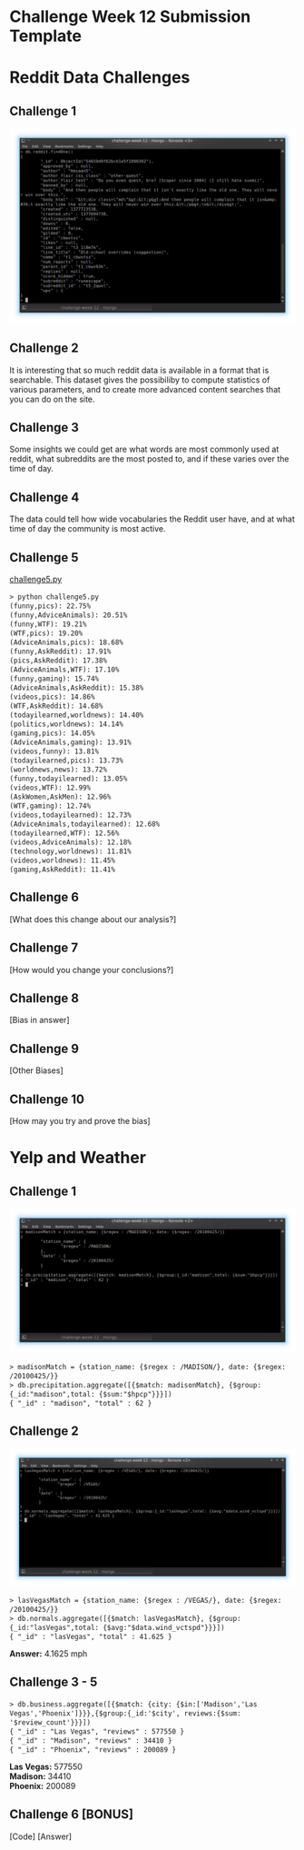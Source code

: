 # Challenge Week 12 Submission Template

# Reddit Data Challenges

## Challenge 1

![screenshot](screenshots/reddit/challenge1.png)

## Challenge 2

It is interesting that so much reddit data is available in a format that is searchable.
This dataset gives the possibiliby to compute statistics of various parameters, and 
to create more advanced content searches that you can do on the site.

## Challenge 3

Some insights we could get are what words are most commonly used at reddit, what subreddits
are the most posted to, and if these varies over the time of day.

## Challenge 4

The data could tell how wide vocabularies the Reddit user have, and at what time of day
the community is most active.

## Challenge 5

[challenge5.py](reddit/challenge5.py)

```
> python challenge5.py
(funny,pics): 22.75%
(funny,AdviceAnimals): 20.51%
(funny,WTF): 19.21%
(WTF,pics): 19.20%
(AdviceAnimals,pics): 18.68%
(funny,AskReddit): 17.91%
(pics,AskReddit): 17.38%
(AdviceAnimals,WTF): 17.10%
(funny,gaming): 15.74%
(AdviceAnimals,AskReddit): 15.38%
(videos,pics): 14.86%
(WTF,AskReddit): 14.68%
(todayilearned,worldnews): 14.40%
(politics,worldnews): 14.14%
(gaming,pics): 14.05%
(AdviceAnimals,gaming): 13.91%
(videos,funny): 13.81%
(todayilearned,pics): 13.73%
(worldnews,news): 13.72%
(funny,todayilearned): 13.05%
(videos,WTF): 12.99%
(AskWomen,AskMen): 12.96%
(WTF,gaming): 12.74%
(videos,todayilearned): 12.73%
(AdviceAnimals,todayilearned): 12.68%
(todayilearned,WTF): 12.56%
(videos,AdviceAnimals): 12.18%
(technology,worldnews): 11.81%
(videos,worldnews): 11.45%
(gaming,AskReddit): 11.41%
```

## Challenge 6

[What does this change about our analysis?]

## Challenge 7

[How would you change your conclusions?]

## Challenge 8

[Bias in answer]

## Challenge 9

[Other Biases]

## Challenge 10

[How may you try and prove the bias]

# Yelp and Weather 

## Challenge 1

![screenshot](screenshots/yelpweather/challenge1.png)

```
> madisonMatch = {station_name: {$regex : /MADISON/}, date: {$regex: /20100425/}}    
> db.precipitation.aggregate([{$match: madisonMatch}, {$group:{_id:"madison",total: {$sum:"$hpcp"}}}])    
{ "_id" : "madison", "total" : 62 }
```

## Challenge 2

![screenshot](screenshots/yelpweather/challenge2.png)

```
> lasVegasMatch = {station_name: {$regex : /VEGAS/}, date: {$regex: /20100425/}}
> db.normals.aggregate([{$match: lasVegasMatch}, {$group:{_id:"lasVegas",total: {$avg:"$data.wind_vctspd"}}}])
{ "_id" : "lasVegas", "total" : 41.625 }
```

**Answer:** 4.1625 mph

## Challenge 3 - 5
```
> db.business.aggregate([{$match: {city: {$in:['Madison','Las Vegas','Phoenix']}}},{$group:{_id:'$city', reviews:{$sum: '$review_count'}}}])    
{ "_id" : "Las Vegas", "reviews" : 577550 }    
{ "_id" : "Madison", "reviews" : 34410 }    
{ "_id" : "Phoenix", "reviews" : 200089 }    
```

**Las Vegas:** 577550        
**Madison:**   34410     
**Phoenix:**   200089    


## Challenge 6 [BONUS]

[Code]
[Answer]



